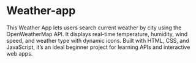 # Weather-app
This Weather App lets users search current weather by city using the OpenWeatherMap API. It displays real-time temperature, humidity, wind speed, and weather type with dynamic icons. Built with HTML, CSS, and JavaScript, it’s an ideal beginner project for learning APIs and interactive web apps.
